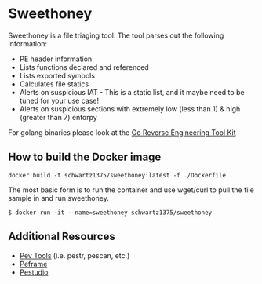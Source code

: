# Sweethoney
Sweethoney is a file triaging tool.  The tool parses out the following information:

* PE header information
* Lists functions declared and referenced
* Lists exported symbols
* Calculates file statics
* Alerts on suspicious IAT - This is a static list, and it maybe need to be tuned for your use case!
* Alerts on suspicious sections with extremely low (less than 1) & high (greater than 7) entorpy

For golang binaries please look at the [Go Reverse Engineering Tool Kit](https://go-re.tk/)

## How to build the Docker image
```
docker build -t schwartz1375/sweethoney:latest -f ./Dockerfile .
```

The most basic form is to run the container and use wget/curl to pull the file sample in and run sweethoney.

```
$ docker run -it --name=sweethoney schwartz1375/sweethoney
```

## Additional Resources
* [Pev Tools](https://github.com/merces/pev) (i.e. pestr, pescan, etc.)
* [Peframe](https://github.com/merces/pev)
* [Pestudio](https://www.winitor.com/)
